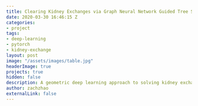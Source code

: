 ```yaml
---
title: Clearing Kidney Exchanges via Graph Neural Network Guided Tree Search
date: 2020-03-30 16:46:15 Z
categories:
- project
tags:
- deep-learning
- pytorch
- kidney-exchange
layout: post
image: "/assets/images/table.jpg"
headerImage: true
projects: true
hidden: false
description: A geometric deep learning approach to solving kidney exchanges
author: zachzhao
externalLink: false
---
```


